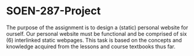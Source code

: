 # SOEN-287-Project
The purpose of the assignment is to design a (static) personal website for ourself. Our personal website must be functional and be comprised of six (6) interlinked static webpages. This task is based on the concepts and knowledge acquired from the lessons and course textbooks thus far.
